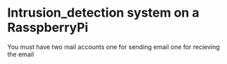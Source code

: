 # Intrusion_detection system on a RasspberryPi

You must have two mail accounts
  one for sending email
  one for recieving the email
